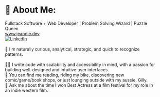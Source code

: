 # 💫 About Me:
Fullstack Software + Web Developer | Problem Solving Wizard | Puzzle Queen
<br>
www.jeannie.dev
<br>
[![LinkedIn](https://img.shields.io/badge/LinkedIn-%230077B5.svg?logo=linkedin&logoColor=white)](https://linkedin.com/in/JeannieBranstrator) 
<br>
<br>
🧩  I'm naturally curious, analytical, strategic, and quick to recognize patterns.  
<br>
👯‍♀️  I write code with scalability and accessibility in mind, with a passion for building well-designed and intuitive user interfaces. 
<br>
🌻  You can find me reading, riding my bike, discovering new comic/game/book shops, or just lounging outside with my aussie, Gilly. 
<br>
🤠  Ask me about the time I won Best Actress at a film festival for my role in an indie western film.
<br>
<br>

